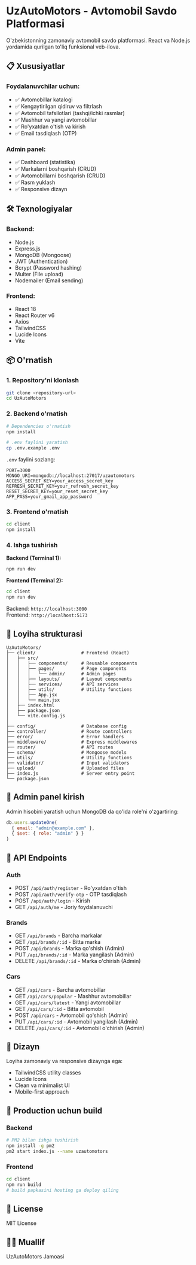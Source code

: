 # UzAutoMotors - Avtomobil Savdo Platformasi

O'zbekistonning zamonaviy avtomobil savdo platformasi. React va Node.js yordamida qurilgan to'liq funksional veb-ilova.

## 📋 Xususiyatlar

### Foydalanuvchilar uchun:
- ✅ Avtomobillar katalogi
- ✅ Kengaytirilgan qidiruv va filtrlash
- ✅ Avtomobil tafsilotlari (tashqi/ichki rasmlar)
- ✅ Mashhur va yangi avtomobillar
- ✅ Ro'yxatdan o'tish va kirish
- ✅ Email tasdiqlash (OTP)

### Admin panel:
- ✅ Dashboard (statistika)
- ✅ Markalarni boshqarish (CRUD)
- ✅ Avtomobillarni boshqarish (CRUD)
- ✅ Rasm yuklash
- ✅ Responsive dizayn

## 🛠 Texnologiyalar

### Backend:
- Node.js
- Express.js
- MongoDB (Mongoose)
- JWT (Authentication)
- Bcrypt (Password hashing)
- Multer (File upload)
- Nodemailer (Email sending)

### Frontend:
- React 18
- React Router v6
- Axios
- TailwindCSS
- Lucide Icons
- Vite

## 📦 O'rnatish

### 1. Repository'ni klonlash
```bash
git clone <repository-url>
cd UzAutoMotors
```

### 2. Backend o'rnatish
```bash
# Dependencies o'rnatish
npm install

# .env faylini yaratish
cp .env.example .env
```

`.env` faylini sozlang:
```env
PORT=3000
MONGO_URI=mongodb://localhost:27017/uzautomotors
ACCESS_SECRET_KEY=your_access_secret_key
REFRESH_SECRET_KEY=your_refresh_secret_key
RESET_SECRET_KEY=your_reset_secret_key
APP_PASS=your_gmail_app_password
```

### 3. Frontend o'rnatish
```bash
cd client
npm install
```

### 4. Ishga tushirish

**Backend (Terminal 1):**
```bash
npm run dev
```

**Frontend (Terminal 2):**
```bash
cd client
npm run dev
```

Backend: `http://localhost:3000`  
Frontend: `http://localhost:5173`

## 📁 Loyiha strukturasi

```
UzAutoMotors/
├── client/                 # Frontend (React)
│   ├── src/
│   │   ├── components/     # Reusable components
│   │   ├── pages/          # Page components
│   │   │   └── admin/      # Admin pages
│   │   ├── layouts/        # Layout components
│   │   ├── services/       # API services
│   │   ├── utils/          # Utility functions
│   │   ├── App.jsx
│   │   └── main.jsx
│   ├── index.html
│   ├── package.json
│   └── vite.config.js
│
├── config/                 # Database config
├── controller/             # Route controllers
├── error/                  # Error handlers
├── middleware/             # Express middlewares
├── router/                 # API routes
├── schema/                 # Mongoose models
├── utils/                  # Utility functions
├── validator/              # Input validators
├── upload/                 # Uploaded files
├── index.js                # Server entry point
└── package.json
```

## 🔐 Admin panel kirish

Admin hisobini yaratish uchun MongoDB da qo'lda role'ni o'zgartiring:

```javascript
db.users.updateOne(
  { email: "admin@example.com" },
  { $set: { role: "admin" } }
)
```

## 📝 API Endpoints

### Auth
- POST `/api/auth/register` - Ro'yxatdan o'tish
- POST `/api/auth/verify-otp` - OTP tasdiqlash
- POST `/api/auth/login` - Kirish
- GET `/api/auth/me` - Joriy foydalanuvchi

### Brands
- GET `/api/brands` - Barcha markalar
- GET `/api/brands/:id` - Bitta marka
- POST `/api/brands` - Marka qo'shish (Admin)
- PUT `/api/brands/:id` - Marka yangilash (Admin)
- DELETE `/api/brands/:id` - Marka o'chirish (Admin)

### Cars
- GET `/api/cars` - Barcha avtomobillar
- GET `/api/cars/popular` - Mashhur avtomobillar
- GET `/api/cars/latest` - Yangi avtomobillar
- GET `/api/cars/:id` - Bitta avtomobil
- POST `/api/cars` - Avtomobil qo'shish (Admin)
- PUT `/api/cars/:id` - Avtomobil yangilash (Admin)
- DELETE `/api/cars/:id` - Avtomobil o'chirish (Admin)

## 🎨 Dizayn

Loyiha zamonaviy va responsive dizaynga ega:
- TailwindCSS utility classes
- Lucide Icons
- Clean va minimalist UI
- Mobile-first approach

## 🚀 Production uchun build

### Backend
```bash
# PM2 bilan ishga tushirish
npm install -g pm2
pm2 start index.js --name uzautomotors
```

### Frontend
```bash
cd client
npm run build
# build papkasini hosting ga deploy qiling
```

## 📄 License

MIT License

## 👨‍💻 Muallif

UzAutoMotors Jamoasi
